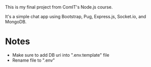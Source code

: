 This is my final project from ComIT's Node.js course.

It's a simple chat app using Bootstrap, Pug, Express.js, Socket.io, and MongoDB.

# Notes

 - Make sure to add DB uri into ".env.template" file
 - Rename file to ".env"
